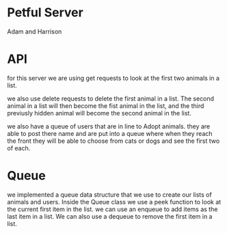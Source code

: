 # Petful Server

Adam and Harrison

# API
for this server we are using get requests to look at the first two animals in a list. 

we also use delete requests to delete the first animal in a list. The second animal in a list will then become the fist animal in the list, and the third previusly hidden animal will become the second animal in the list. 

we also have a queue of users that are in line to Adopt animals. 
they are able to post there name and are put into a queue where when they reach the front they will be able to choose from cats or dogs and see the first two of each. 

# Queue
  we implemented a queue data structure that we use to create our lists of animals and users. Inside the Queue class we use a peek function to look at the current first item in the list. we can use an enqueue to add items as the last item in a list. We can also use a dequeue to remove the first item in a list.  